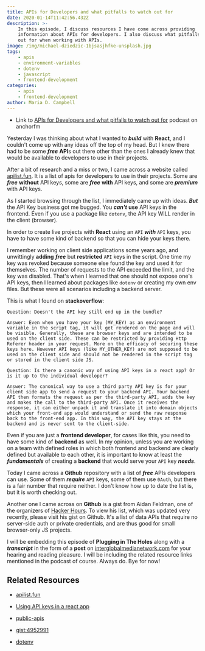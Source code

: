 ```yaml
---
title: APIs for Developers and what pitfalls to watch out for
date: 2020-01-14T11:42:56.432Z
description: >-
    In this episode, I discuss resources I have come across providing
    information about APIs for developers. I also discuss what pitfalls to watch
    out for when working with APIs.
image: /img/michael-dziedzic-1bjsasjhfke-unsplash.jpg
tags:
    - apis
    - environment-variables
    - dotenv
    - javascript
    - frontend-development
categories:
    - apis
    - frontend-development
author: Maria D. Campbell
---
```


-   Link to
    [APIs for Developers and what pitfalls to watch out for](https://anchor.fm/maria-campbell/episodes/APIs-for-Developers-and-what-pitfalls-to-watch-out-for-ea5vup)
    podcast on anchorfm

Yesterday I was thinking about what I wanted to **_build_** with **React**, and
I couldn't come up with any ideas off the top of my head. But I knew there had
to be some **_free_** **API**s out there other than the ones I already knew that
would be available to developers to use in their projects.

After a bit of research and a miss or two, I came across a website called
[apilist.fun](https://apilist.fun/). It is a list of apis for developers to use
in their projects. Some are **_free_** **without** API keys, some are **_free_**
**with** API keys, and some are **_premium_** with API keys.

As I started browsing through the list, I immediately came up with ideas.
**_But_** the API Key business got me bugged. You **_can't_** **use** API keys
in the frontend. Even if you use a package like `dotenv`, the API key WILL
render in the client (browser).

In order to create live projects with **React** using an `API` **_with_** `API`
keys, you have to have some kind of backend so that you can hide your keys
there.

I remember working on client side applications some years ago, and unwittingly
**adding** **_free_** but **restricted** `API` keys in the script. One time my
key was revoked because someone else found the key and used it for themselves.
The number of requests to the API exceeded the limit, and the key was disabled.
That's when I learned that one should not expose one's API keys, then I learned
about packages like `dotenv` or creating my own env files. But these were all
scenarios including a backend server.

This is what I found on **stackoverflow**:

```
Question: Doesn't the API key still end up in the bundle?

Answer: Even when you have your key (MY_KEY) as an environment variable in the script tag, it will get rendered on the page and will be visible. Generally, these are browser keys and are intended to be used on the client side. These can be restricted by providing Http Referer header in your request. More on the efficacy of securing these keys here. However API keys (like MY_OTHER_KEY) are not supposed to be used on the client side and should not be rendered in the script tag or stored in the client side JS.

Question: Is there a canonic way of using API keys in a react app? Or is it up to the individual developer?

Answer: The canonical way to use a third party API key is for your client side app to send a request to your backend API. Your backend API then formats the request as per the third-party API, adds the key and makes the call to the third-party API. Once it receives the response, it can either unpack it and translate it into domain objects which your front-end app would understand or send the raw response back to the front-end app. In this way, the API key stays at the backend and is never sent to the client-side.
```

Even if you are just a **frontend developer**, for cases like this, you need to
have some kind of **backend** as well. In my opinion, unless you are working on
a team with defined roles in which both frontend and backend are clearly defined
but available to each other, it is important to know at least the
**_fundamentals_** of creating a **backend** that would serve your `API` key
**_needs_**.

Today I came across a **Github** repository with a list of **_free_** APIs
developers can use. Some of them **_require_** `API` keys, some of them use
`0Auth`, but there is a fair number that require neither. I don't know how up to
date the list is, but it is worth checking out.

Another one I came across on **Github** is a gist from Aidan Feldman, one of the
organizers of [Hacker Hours](https://hackerhours.org/). To view his list, which
was updated very recently, please visit his gist on Github. It's a list of data
APIs that require no server-side auth or private credentials, and are thus good
for small browser-only JS projects.

I will be embedding this episode of **Plugging in The Holes** along with a
**_transcript_** in the form of a **post** on
[interglobalmedianetwork.com](https://www.interglobalmedianetwork.com/) for your
hearing and reading pleasure. I will be including the related resource links
mentioned in the podcast of course. Always do. Bye for now!

## Related Resources

-   [apilist.fun](https://apilist.fun/)

-   [Using API keys in a react app](https://stackoverflow.com/questions/46838015/using-api-keys-in-a-react-app/46839021#46839021)

-   [public-apis](https://github.com/public-apis/public-apis)

-   [gist:4952991](https://gist.github.com/afeld/4952991)

-   [dotenv](https://www.npmjs.com/package/dotenv)
